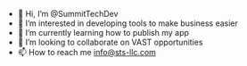 - 👋 Hi, I’m @SummitTechDev
- 👀 I’m interested in developing tools to make business easier
- 🌱 I’m currently learning how to publish my app
- 💞️ I’m looking to collaborate on VAST opportunities
- 📫 How to reach me info@sts-llc.com

<!---
SummitTechDev/SummitTechDev is a ✨ special ✨ repository because its `README.md` (this file) appears on your GitHub profile.
You can click the Preview link to take a look at your changes.
--->

